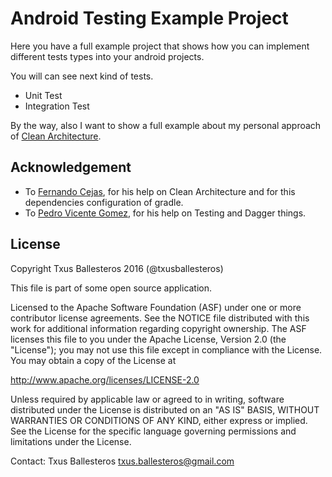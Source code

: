 Android Testing Example Project
===============================

Here you have a full example project that shows how you can implement different tests types into your android projects.

You will can see next kind of tests.

* Unit Test
* Integration Test

By the way, also I want to show a full example about my personal approach of [Clean Architecture](https://blog.8thlight.com/uncle-bob/2012/08/13/the-clean-architecture.html).
 
## Acknowledgement

* To [Fernando Cejas](https://github.com/android10), for his help on Clean Architecture and for this dependencies configuration of gradle.
* To [Pedro Vicente Gomez](https://github.com/pedrovgs), for his help on Testing and Dagger things. 
    
## License

Copyright Txus Ballesteros 2016 (@txusballesteros)

This file is part of some open source application.

Licensed to the Apache Software Foundation (ASF) under one
or more contributor license agreements.  See the NOTICE file
distributed with this work for additional information
regarding copyright ownership.  The ASF licenses this file
to you under the Apache License, Version 2.0 (the
"License"); you may not use this file except in compliance
with the License.  You may obtain a copy of the License at

  http://www.apache.org/licenses/LICENSE-2.0

Unless required by applicable law or agreed to in writing,
software distributed under the License is distributed on an
"AS IS" BASIS, WITHOUT WARRANTIES OR CONDITIONS OF ANY
KIND, either express or implied.  See the License for the
specific language governing permissions and limitations
under the License.
 
Contact: Txus Ballesteros <txus.ballesteros@gmail.com>